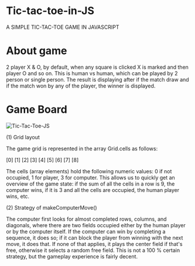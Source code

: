 # Tic-tac-toe-in-JS
A SIMPLE TIC-TAC-TOE GAME IN JAVASCRIPT

# About game
2 player X & O, by default, when any square is clicked X is marked and then player O and so on. This is human vs human, which can be played by 2 person or single person. The result is displaying after if the match draw and if the match won by any of the player, the winner is displayed.

# Game Board
 
 ![Tic-Tac-Toe-JS](/image/tic-tac-toe-js.gif)


(1) Grid layout

The game grid is represented in the array Grid.cells as follows:

[0] [1] [2]
[3] [4] [5]
[6] [7] [8]

The cells (array elements) hold the following numeric values:
0 if not occupied, 1 for player, 3 for computer.
This allows us to quickly get an overview of the game state:
if the sum of all the cells in a row is 9, the computer wins,
if it is 3 and all the cells are occupied, the human player wins,
etc.

(2) Strategy of makeComputerMove()

The computer first  looks for almost completed rows, columns, and
diagonals, where there are two fields occupied either by the human
player or by the computer itself. If the computer can win by
completing a sequence, it does so; if it can block the player from
winning with the next move, it does that. If none of that applies,
it plays the center field if that's free, otherwise it selects a
random free field. This is not a 100 % certain strategy, but the
gameplay experience is fairly decent.

